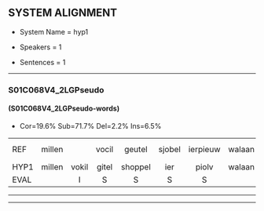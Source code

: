 
## SYSTEM ALIGNMENT

- System Name = hyp1

- Speakers = 1

- Sentences = 1

---

### S01C068V4_2LGPseudo

#### (S01C068V4_2LGPseudo-words)

- Cor=19.6%	Sub=71.7%	Del=2.2%	Ins=6.5%

|  |  |  |  |  |  |  |  |  |  |  |  |  |  |  |  |  |  |  |  |  |  |  |  |  |  |  |  |  |  |  |  |  |  |  |  |  |  |  |  |  |  |  |  |  |  |  |
|:--- |:---:|:---:|:---:|:---:|:---:|:---:|:---:|:---:|:---:|:---:|:---:|:---:|:---:|:---:|:---:|:---:|:---:|:---:|:---:|:---:|:---:|:---:|:---:|:---:|:---:|:---:|:---:|:---:|:---:|:---:|:---:|:---:|:---:|:---:|:---:|:---:|:---:|:---:|:---:|:---:|:---:|:---:|:---:|:---:|:---:|:---:|
| REF | millen |  | vocil | geutel | sjobel | ierpieuw | walaan | erke | haweel | saarweng | *t | *x | gevicht | eemde | bepoud | orstalk | veten | gefouw | vurpaand | nizung | fiewon | kneurem | vawaai | strellen*(strelen) | zwieten | foetbans | oonste | muider |  |  | grijnken | * | schielstaug | prilsood | vloender | milste | veurder | kloeien | ulen | orponk | schodig | ijpo | menuur | spreikje | hiffreeuw | wooien |
| HYP1 | millen | vokil | gitel | shoppel | ier | piolv | walaan | erke |  | hauweel | saarweg | uh | gevecht | eende | bepaald | ortstalk | veten | gefaal | vierpaand | mezing | fiwon | kneuren | vawaai | strilen | zweten | voetbans | oonste | muider | grenken | schiets | schiel | stag | pril | sout | vlonder | milster | verder | kloeien | uelen | orponk | schorig | eipel | manuur | spraakje | gifvrijl | woien |
| EVAL |  | I | S | S | S | S |  |  | D | S | S | S | S | S | S | S |  | S | S | S | S | S |  | S | S | S |  |  | I | I | S | S | S | S | S | S | S |  | S |  | S | S | S | S | S | S |
---

---
